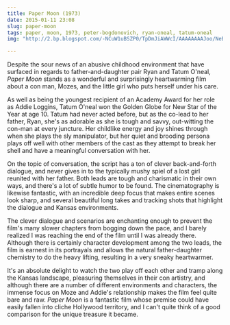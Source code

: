 ```yaml
---
title: Paper Moon (1973)
date: 2015-01-11 23:08 
slug: paper-moon
tags: paper, moon, 1973, peter-bogdonovich, ryan-oneal, tatum-oneal
img: "http://2.bp.blogspot.com/-NCuW1uBSZP0/TpDmJiAWWcI/AAAAAAAAJoo/NeBs0cBpajw/s1600/PaperMoon_087Pyxurz.jpg"

---
```


Despite the sour news of an abusive childhood environment that have surfaced in regards to father-and-daughter pair Ryan and Tatum O'neal, _Paper Moon_ stands as a wonderful and surprisingly heartwarming film about a con man, Mozes, and the little girl who puts herself under his care.

As well as being the youngest recipient of an Academy Award for her role as Addie Loggins, Tatum O'neal won the Golden Globe for New Star of the Year at age 10. Tatum had never acted before, but as the co-lead to her father, Ryan, she's as adorable as she is tough and savvy, out-witting the con-man at every juncture. Her childlike energy and joy shines through when she plays the sly manipulator, but her quiet and brooding persona plays off well with other members of the cast as they attempt to break her shell and have a meaningful conversation with her.

On the topic of conversation, the script has a ton of clever back-and-forth dialogue, and never gives in to the typically mushy spiel of a lost girl reunited with her father. Both leads are tough and charismatic in their own ways, and there's a lot of subtle humor to be found. The cinematography is likewise fantastic, with an incredible deep focus that makes entire scenes look sharp, and several beautiful long takes and tracking shots that highlight the dialogue and Kansas environments. 

The clever dialogue and scenarios are enchanting enough to prevent the film's many slower chapters from bogging down the pace, and I barely realized I was reaching the end of the film until I was already there. Although there is certainly character development among the two leads, the film is earnest in its portrayals and allows the natural father-daughter chemistry to do the heavy lifting, resulting in a very sneaky heartwarmer. 

It's an absolute delight to watch the two play off each other and tramp along the Kansas landscape, pleasuring themselves in their con artistry, and although there are a number of different environments and characters, the immense focus on Moze and Addie's relationship makes the film feel quite bare and raw. _Paper Moon_ is a fantastic film whose premise could have easily fallen into cliche Hollywood territory, and I can't quite think of a good comparison for the unique treasure it became.